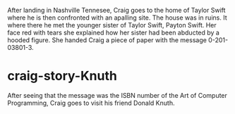 After landing in Nashville Tennesee, Craig goes to the home of Taylor Swift where he is then confronted with an apalling site. The house was in ruins. It where there he met the younger sister of Taylor Swift, Payton Swift. Her face red with tears she explained how her sister had been abducted by a hooded figure. She handed Craig a piece of paper with the message 0-201-03801-3.

# craig-story-Knuth

After seeing that the message was the ISBN number of the Art of Computer Programming, Craig goes to visit his friend Donald Knuth.




